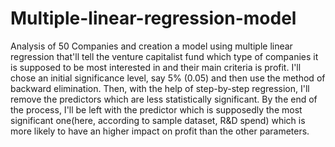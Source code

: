 # Multiple-linear-regression-model
Analysis of 50 Companies and creation a model using multiple linear regression that'll tell the venture capitalist fund which type of companies it is supposed to be most interested in and their main criteria is profit. I'll chose an initial significance level, say 5% (0.05) and then use the method of backward elimination. Then, with the help of step-by-step regression, I'll remove the predictors which are less statistically significant. By the end of the process, I'll be left with the predictor which is supposedly the most significant one(here, according to sample dataset, R&D spend) which is more likely to have an higher impact on profit than the other parameters.
